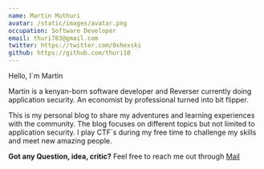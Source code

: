 ```yaml
---
name: Martin Muthuri
avatar: /static/images/avatar.png
occupation: Software Developer
email: thuri783@gmail.com
twitter: https://twitter.com/0xhexski
github: https://github.com/thuri10
---
```


Hello, I`m Martin

Martin is a kenyan-born software developer and Reverser currently doing application security. An economist by professional turned into bit flipper.

This is my personal blog to share my adventures and learning experiences with the community. The blog focuses on different topics but not limited to application security. I play CTF`s during my free time to challenge my skills and meet new amazing people.

**Got any Question, idea, critic?** Feel free to reach me out through [Mail](mailto:thuri783@gmail.com)
